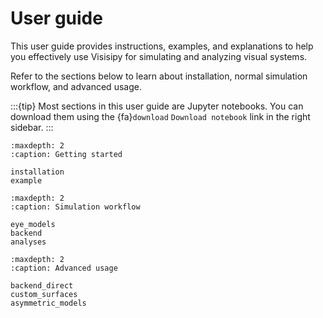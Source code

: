 # User guide

This user guide provides instructions, examples, and explanations to help you effectively use Visisipy for simulating and analyzing visual systems.

Refer to the sections below to learn about installation, normal simulation workflow, and advanced usage. 

:::{tip}
Most sections in this user guide are Jupyter notebooks. You can download them using the {fa}`download` `Download notebook` link in the 
right sidebar.
:::

```{toctree}
:maxdepth: 2
:caption: Getting started

installation
example
```

```{toctree}
:maxdepth: 2
:caption: Simulation workflow

eye_models
backend
analyses
```

```{toctree}
:maxdepth: 2
:caption: Advanced usage

backend_direct
custom_surfaces
asymmetric_models
```
